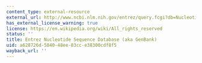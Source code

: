 ```yaml
---
content_type: external-resource
external_url: http://www.ncbi.nlm.nih.gov/entrez/query.fcgi?db=Nucleotide
has_external_license_warning: true
license: https://en.wikipedia.org/wiki/All_rights_reserved
status: ''
title: Entrez Nucleotide Sequence Database (aka GenBank)
uid: a628726d-5840-48ee-83cc-e38300cdf8f5
wayback_url: ''
---
```

